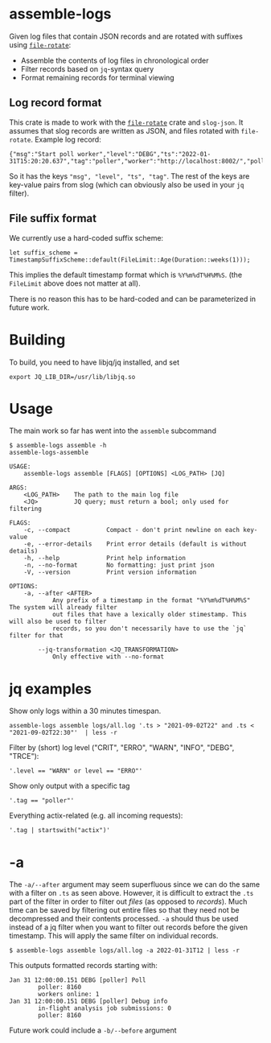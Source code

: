 # assemble-logs

Given log files that contain JSON records and are rotated with suffixes using [`file-rotate`](https://crates.io/crates/file-rotate):
- Assemble the contents of log files in chronological order
- Filter records based on `jq`-syntax query
- Format remaining records for terminal viewing

## Log record format
This crate is made to work with the [`file-rotate`](https://crates.io/crates/file-rotate) crate and `slog-json`.
It assumes that slog records are written as JSON, and files rotated with `file-rotate`.
Example log record:
```
{"msg":"Start poll worker","level":"DEBG","ts":"2022-01-31T15:20:20.637","tag":"poller","worker":"http://localhost:8002/","poller":20166}
```
So it has the keys `"msg", "level", "ts", "tag"`. The rest of the keys are key-value pairs from slog (which can obviously also be used in your `jq` filter).

## File suffix format
We currently use a hard-coded suffix scheme:
```
let suffix_scheme = TimestampSuffixScheme::default(FileLimit::Age(Duration::weeks(1)));
```

This implies the default timestamp format which is `%Y%m%dT%H%M%S`. (the `FileLimit` above does not matter at all).

There is no reason this has to be hard-coded and can be parameterized in future work.

# Building

To build, you need to have libjq/jq installed, and set 
```
export JQ_LIB_DIR=/usr/lib/libjq.so
```

# Usage
The main work so far has went into the `assemble` subcommand

```
$ assemble-logs assemble -h
assemble-logs-assemble

USAGE:
    assemble-logs assemble [FLAGS] [OPTIONS] <LOG_PATH> [JQ]

ARGS:
    <LOG_PATH>    The path to the main log file
    <JQ>          JQ query; must return a bool; only used for filtering

FLAGS:
    -c, --compact          Compact - don't print newline on each key-value
    -e, --error-details    Print error details (default is without details)
    -h, --help             Print help information
    -n, --no-format        No formatting: just print json
    -V, --version          Print version information

OPTIONS:
    -a, --after <AFTER>
            Any prefix of a timestamp in the format "%Y%m%dT%H%M%S" The system will already filter
            out files that have a lexically older stimestamp. This will also be used to filter
            records, so you don't necessarily have to use the `jq` filter for that

        --jq-transformation <JQ_TRANSFORMATION>
            Only effective with --no-format
```


# jq examples

Show only logs within a 30 minutes timespan.
```
assemble-logs assemble logs/all.log '.ts > "2021-09-02T22" and .ts < "2021-09-02T22:30"'  | less -r
```

Filter by (short) log level ("CRIT", "ERRO", "WARN", "INFO", "DEBG", "TRCE"):
```
'.level == "WARN" or level == "ERRO"'
```

Show only output with a specific tag

```
'.tag == "poller"'
```

Everything actix-related (e.g. all incoming requests):
```
'.tag | startswith("actix")'
```

# -a

The `-a/--after` argument may seem superfluous since we can do the same with a filter on `.ts` as seen above.
However, it is difficult to extract the `.ts` part of the filter in order to filter out _files_ (as opposed to _records_).
Much time can be saved by filtering out entire files so that they need not be decompressed and their contents processed.
`-a` should thus be used instead of a jq filter when you want to filter out records before the given timestamp.
This will apply the same filter on individual records.


```
$ assemble-logs assemble logs/all.log -a 2022-01-31T12 | less -r
```

This outputs formatted records starting with:
```
Jan 31 12:00:00.151 DEBG [poller] Poll
        poller: 8160
        workers online: 1
Jan 31 12:00:00.151 DEBG [poller] Debug info
        in-flight analysis job submissions: 0
        poller: 8160
```

Future work could include a `-b/--before` argument
